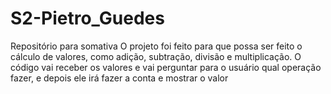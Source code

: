 # S2-Pietro_Guedes
 Repositório para somativa
 O projeto foi feito para que possa ser feito o cálculo de valores, como adição, subtração, divisão e multiplicação.
 O código vai receber os valores e vai perguntar para o usuário qual operação fazer, e depois ele irá fazer a conta e mostrar o valor
